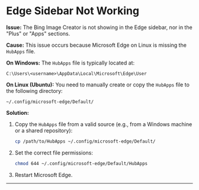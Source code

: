 # Edge Sidebar Not Working

**Issue:**
The Bing Image Creator is not showing in the Edge sidebar, nor in the "Plus" or "Apps" sections.

**Cause:**
This issue occurs because Microsoft Edge on Linux is missing the `HubApps` file.

**On Windows:**
The `HubApps` file is typically located at:

```
C:\Users\<username>\AppData\Local\Microsoft\Edge\User
```

**On Linux (Ubuntu):**
You need to manually create or copy the `HubApps` file to the following directory:

```
~/.config/microsoft-edge/Default/
```

**Solution:**

1. Copy the `HubApps` file from a valid source (e.g., from a Windows machine or a shared repository):

   ```bash
   cp /path/to/HubApps ~/.config/microsoft-edge/Default/
   ```
2. Set the correct file permissions:

   ```bash
   chmod 644 ~/.config/microsoft-edge/Default/HubApps
   ```
3. Restart Microsoft Edge.

---